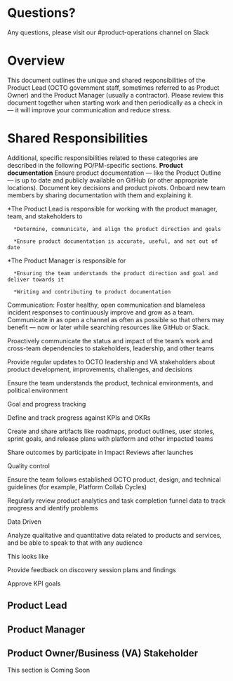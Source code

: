 # Questions? 
Any questions, please visit our #product-operations channel on Slack 
# Overview
This document outlines the unique and shared responsibilities of the Product Lead (OCTO government staff, sometimes referred to as Product Owner) and the Product Manager (usually a contractor). Please review this document together when starting work and then periodically as a check in — it will improve your communication and reduce stress.
# Shared Responsibilities
Additional, specific responsibilities related to these categories are described in the following PO/PM-specific sections. 
**Product documentation** Ensure product documentation — like the Product Outline — is up to date and publicly available on GitHub (or other appropriate locations). Document key decisions and product pivots. Onboard new team members by sharing documentation with them and explaining it. 

  *The Product Lead is responsible for working with the product manager, team, and stakeholders to  

      *Determine, communicate, and align the product direction and goals  

      *Ensure product documentation is accurate, useful, and not out of date 

  *The Product Manager is responsible for 

      *Ensuring the team understands the product direction and goal and deliver towards it 

      *Writing and contributing to product documentation 

 

Communication: Foster healthy, open communication and blameless incident responses to continuously improve and grow as a team. Communicate in as open a channel as often as possible so that others may benefit — now or later while searching resources like GitHub or Slack.  

Proactively communicate the status and impact of the team’s work and cross-team dependencies to stakeholders, leadership, and other teams 

Provide regular updates to OCTO leadership and VA stakeholders about product development, improvements, challenges, and decisions 

Ensure the team understands the product, technical environments, and political environment 

 

Goal and progress tracking 

Define and track progress against KPIs and OKRs 

Create and share artifacts like roadmaps, product outlines, user stories, sprint goals, and release plans with platform and other impacted teams 

Share outcomes by participate in Impact Reviews after launches 

 

Quality control 

Ensure the team follows established OCTO product, design, and technical guidelines (for example, Platform Collab Cycles) 

Regularly review product analytics and task completion funnel data to track progress and identify problems 

 

Data Driven 

Analyze qualitative and quantitative data related to products and services, and be able to speak to that with any audience 

This looks like 

Provide feedback on discovery session plans and findings 

Approve KPI goals 
## Product Lead

## Product Manager
## Product Owner/Business (VA) Stakeholder
This section is Coming Soon

